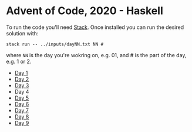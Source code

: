 # Advent of Code, 2020 - Haskell

To run the code you'll need [Stack](https://docs.haskellstack.org/en/stable/README/). Once installed you can run the desired solution with:

```
stack run -- ../inputs/dayNN.txt NN #
```

where `NN` is the day you're wokring on, e.g. 01, and # is the part of the day, e.g. 1 or 2.

- [Day 1](./src/Day01.hs)
- [Day 2](./src/Day02.hs)
- [Day 3](./src/Day03.hs)
- Day 4
- [Day 5](./src/Day05.hs)
- [Day 6](./src/Day06.hs)
- [Day 7](./src/Day07.hs)
- [Day 8](./src/Day08.hs)
- [Day 9](./src/Day09.hs)
